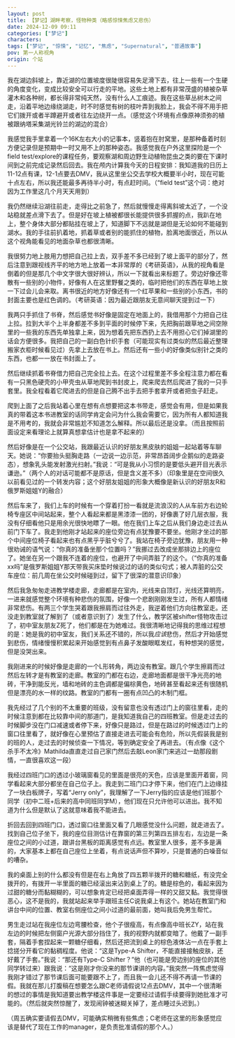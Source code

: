 ```yaml
---
layout: post
title: 【梦记】湖畔考察，怪物种类（略感惊悚焦虑又悲伤）
date: 2024-12-09 09:11
categories: ["梦记"]
characters: 
tags: ["梦记", "惊悚", "记忆", "焦虑", "Supernatural", "普通故事"]
pov: 第一人称视角
origin: 个站
---
```


我在湖边斜坡上，靠近湖的位置坡度很陡很容易失足滑下去，往上一些有一个生硬的角度变化，变成比较安全可以行走的平地。这些土地上都有非常茂盛的植被杂草灌木和各种树，都长得非常纯天然，没有什么人工痕迹。我在这些草丛树木之间走，沿着平地边缘绕湖走，时不时感觉有树的枝叶弄到我脸上，我会不得不用手把它们拨开或者半蹲避开或者往左边绕开一点。（感觉这个环境有点像原神须弥的植被跟纳塔采集湖光铃兰的湖边的混合）

我感觉我手里拿着一个16K左右大小的记事本，竖着抱在肘窝里，是那种备着时刻方便记录但是预期中一时又用不上的那种姿态。我感觉我在户外这里探险是一个field test/explore的课程任务，要观察湖和周边野生动植物昆虫之类的要在下课时间到之前完成记录然后回去。我在颅内计算我今天的日程安排：我知道我的日历上11-12点有课，12-1点要去DMV，我从这里坐公交去学校大概要半小时，现在可能十点左右，所以我还能最多再待半小时，有点赶时间。（“field test”这个词：绝对因为工作里这几个月天天用到）

我仍然继续沿湖往前走，走得比之前急了，然后就慢慢走得离斜坡太近了，一个没站稳就差点滑下去了。但是好在坡上植被都很长能提供很多抓握的点，我趴在地上，整个身体大部分都贴挂在坡上了，知道脚下不远就是湖但是无论如何不能碰到湖水。我的手往前扒着地，抓着草或者别的能抓住的植物，脸离地面很近，所以从这个视角能看见的地面杂草也都很清晰。

我很努力地上肢用力想把自己拉上去，双手差不多已经到了坡上面平的部分了，然后注意到跟视线齐平的地方地上放着一本非常厚的《考研英语》，从我的视角看是倒着的但是那几个中文字很大很好辨认，所以一下就看出来标题了。旁边好像还零散有一些别的小物件，好像有人在这里野餐之类的，临时把他们的东西在草地上放一下过会儿会来取。离书很近的地方好像还有一个红苹果和一些别的小东西，书的封面主要也是红色调的。（考研英语：因为最近跟朋友无意间聊天提到过一下）

我两只手抓住了书脊，然后感觉书好像是固定在地面上的，我借用那个力把自己往上拉。拉到大半个上半身都差不多到平面的时候停下来，先把胸前跟草地之间空隙里的一些我的东西先单独拿上来，因为想着先把东西扔上去不用担心它们掉湖里的话会方便很多。我把自己的一副白色针织手套（可能现实有过类似的然后最近整理搬家衣柜时候看见过）先拿上去放在书上。然后还有一些小的好像类似别针之类的东西，也都一一放在书封面上了。

然后继续抓着书脊借力把自己完全拉上去。在这个过程里差不多全程注意力都在看有一只黑色硬壳的小甲壳虫从草地爬到书封皮上，爬来爬去然后爬进了我的一只手套里。我全程看着它爬进去的但是自己腾不出手去把手套拿开或者把虫子赶走。

爬到上面了之后我站着心里在想有点想要把这本书带走，感觉会有用，但是如果我真的带着这本书进教室的话同学肯定会问为什么我会需要它，因为所有人都知道我是不用考的，我就会非常尴尬不知道怎么解释。所以最后还是没拿。（而且按照前面设定来看理论上就算真想拿估计也是拿不起来的）

然后好像是在一个公交站，我跟最近认识的好朋友黑皮肤的姐姐一起站着等车聊天。她说：“你要抬头挺胸走路（一边说一边示范，非常昂首阔步企鹅似的走路姿态），想象乳头能发射激光扫射。”我说：“可是我从小习惯的是要低头避开目光表示谦逊。”（两个人的对话可能都不是原话，但是含义差不多）（印象里是在空间很久以前看见过的一个转发内容；这个好朋友姐姐的形象大概像是新认识的好朋友R和俄罗斯姐姐Y的融合）

然后车来了，我们上车的时候有一个穿着打扮一看就是流浪汉的人从车前方右边轮椅专座区中间站起来，整个人看起来都是黑漆漆一团的，好像裹了好几层衣服，我没有仔细看他只是用余光很快地瞟了一眼。他在我们上车之后从我们身边走过去从前门下车了。我走到他刚才站起来的座位旁边有点犹豫要不要坐。他刚才坐过的那个中间座位椅子看起来也有点黑乎乎脏兮兮了。我站在椅子旁边犹豫，朋友用一种很劝诫的语气说：“你真的准备坐那个位置吗？”我挪过去改成坐那排边上的座位了。她坐在另一个跟我不连着的座位，也避开了中间弄脏了的这个。（“你真的准备xx吗”是俄罗斯姐姐Y那天带我买床垫时候说过的话的类似句式；被人弄脏的公交车座位：前几周在坐公交时候碰到过，留下了很深的潜意识印象）

然后我急匆匆走进教学楼走廊，走廊都是在室内，光线来自顶灯，光线还算明亮，一进来就感觉整个环境有种悲伤的氛围，好像一个悲剧刚刚发生过，所有人都情绪非常悲伤。有两三个学生哭着跟我擦肩而过往外走，我逆着他们方向往教室走。还没走到教室就了解到了（或者意识到了）发生了什么，教学区被shifter怪物攻击过了，初中室友朋友Z死了，他们都是在为她难过。我很清晰地记得我的思维过程想的是：她是我的初中室友，我们关系还不错的，所以我*应该*悲伤，然后才开始感觉到悲伤，情绪慢慢积累起来开始感觉到有点鼻子发酸眼眶发红，有种想哭的感觉，但是没哭出来。

我刚进来的时候好像是走廊的一个L形转角，两边没有教室。跟几个学生擦肩而过然后左转才是有教室的走廊。教室的门都在右边，走廊地面都是很干净光亮的地砖，干净到能反光，墙和地砖的主色调都是偏棕黄色，地砖甚至看起来还有很随机但是漂亮的水一样的纹路。教室的门都有一圈有点凹凸的木制门框。

我先经过了几个别的不太重要的班级，没有留意也没有透过门上的窗往里看，走的时候注意到都在比较靠中间的那道门，是我知道我自己的四班教室。但是走过去的时候脚步没在门口减速或者停下来，好像只是路过，但是在路过的时候透过门上的窗口往里看了，就好像在心里预估了直接走进去可能会有危险，所以先假装我是别的班的人，走过去的时候侦查一下情况，等到确定安全了再进去。（有点像《这个杀手不太冷》Mathilda直直走过自己家门然后去敲Leon家门来逃过一劫那段剧情，一直很喜欢这一段）

我经过四班门口的透过小玻璃窗看见的里面是很亮的天色，应该是里面开着窗，同学看起来大部分都坐在自己位子上。我走到二班门口才停下来，他们在门上边缘挂了一块白板牌子，写着“Jerry only”，我理解了一下Jerry指的应该是他们班那个同学（初中二班+后来的高中同班同学M），他们现在只允许他可以进出。我不知道为什么但是默认了这就意味着我不能进去。

折回去回到四班门口，透过窗口往里面又看了几眼感觉没什么问题，就走进去了。找到自己位子坐下，我的座位目测估计在靠窗的第三列第四五排左右，左边是一条座位之间的小过道，跟讲台黑板的距离感觉有点远。教室里人很多，差不多是满的，大家基本上都在自己座位上坐着，有点说话声但不算吵，只是普通的白噪音似的嘈杂。

我的桌面上别的什么都没有但是在右上角放了四五颗半拨开的糖和糖纸，有没完全拨开的，有拨开一半里面的糖已经滚出来沾到桌上了的。糖是棕色的，看起来因为过甜的糖分而黏糊糊的，可以想象肯定已经把桌面弄得一样的又甜又黏。我觉得很恶心，这不是我的，我就站起来举手跟班主任C说我桌上有这个。她站在教室门和讲台中间的位置、教室右侧座位之间小过道的最前面，她叫我后免男生帮忙。

男生走过站在我座位左边弯腰检查，他个子很瘦高，有点像高中班长ZY，站在我左边的时候把左侧窗户光源大部分挡住了，我的视野内就都变暗了。他戴了一副手套，隔着手套捏起来一颗糖仔细看，然后还把流到桌上的棕色液体沾一点在手套上捻搓分开看它的黏稠程度。他说：“这是Type-A Shifter，不能直接接触皮肤，还好戴了手套。”我说：“那还有Type-C Shifter？”他（也可能是旁边别的座位的其他同学转过来）跟我说：“这是刚才你没来的那节课讲的内容。”我突然一阵焦虑觉得我刚才错过了那节课后面可能要跟不上了，而且我一会儿还不得不再请一节课的假。我就在那儿打腹稿在想要怎么跟C老师请假说12点去DMV，其中一个很清晰的想过的事情是我知道要出教学楼这件事是一定要经过请假手续要得到她批准才可能的。（然后就突然惊醒了，发现闹钟被迷糊关掉了，差点睡过头迟到。）

（周五确实要请假去DMV，可能确实稍微有些焦虑；C老师在这里的形象感觉应该是替代了现在工作的manager，是负责批准请假的那个人。）
